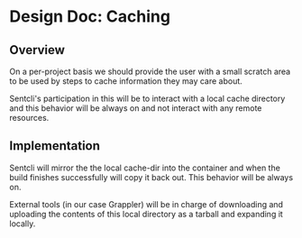 # Design Doc: Caching

## Overview

On a per-project basis we should provide the user with a small scratch area to
be used by steps to cache information they may care about.

Sentcli's participation in this will be to interact with a local cache directory and this behavior will be always on and not interact with any remote resources.

## Implementation

Sentcli will mirror the the local cache-dir into the container and when the build finishes successfully will copy it back out. This behavior will be always on.

External tools (in our case Grappler) will be in charge of downloading and
uploading the contents of this local directory as a tarball and expanding it
locally.
